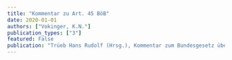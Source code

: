 ```yaml
---
title: "Kommentar zu Art. 45 BöB"
date: 2020-01-01
authors: ["Vokinger, K.N."] 
publication_types: ["3"]
featured: False
publication: "Trüeb Hans Rudolf (Hrsg.), Kommentar zum Bundesgesetz über das Beschaffungswesen, Zürich/Basel/Genf "
---
```

